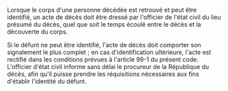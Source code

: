 Lorsque le corps d'une personne décédée est retrouvé et peut être identifié, un acte de décès doit être dressé par l'officier de l'état civil du lieu présumé du décès, quel que soit le temps écoulé entre le décès et la découverte du corps.

Si le défunt ne peut être identifié, l'acte de décès doit comporter son signalement le plus complet ; en cas d'identification ultérieure, l'acte est rectifié dans les conditions prévues à l'article 99-1 du présent code. L'officier d'état civil informe sans délai le procureur de la République du décès, afin qu'il puisse prendre les réquisitions nécessaires aux fins d'établir l'identité du défunt.
